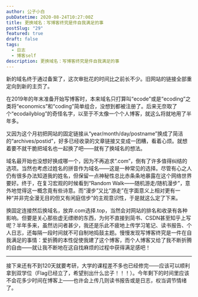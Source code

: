 ```yaml
---
author: 公子小白
pubDatetime: 2020-08-24T10:27:00Z
title: 更换域名：写博客终究是件自我满足的事
postSlug: "29"
featured: true
draft: false
tags:
  - 日志
  - 博客self
description: 更换域名：写博客终究是件自我满足的事
---
```


新的域名终于通过备案了，这次审批花的时间比之前长不少。旧网站的链接全部重定向到新的主页了。

在2019年的年末准备开始写博客时，本来域名只打算叫“ecode”或是“ecoding”之类将“economics”和“coding”简单组合，没想到都被注册了。后来无奈取了个“ecodailyblog”的奇怪名字，以至于不太像一个个人博客，就这么将就地用了半年多。

又因为这个月初把网站的固定链接从“year/month/day/postname”换成了简洁的“archives/postid”，好多已经收录的文章链接又变成一团糟，看着心烦。就想着要不就干脆把域名也一起换了吧——就有了换域名的想法。

域名最开始也没想好换成哪一个，因为不再追求“.com”，倒有了许多值得纠结的选项。当然也考虑过姓名的拼音作为域名——这是一种常见的选择。尽管有心之人仍有很多办法知道我的姓名，但保留一点神秘性总比赤条条地暴露在这个网络世界要好。终于，在复习宏观的时候看到“Random Walk——随机游走/随机漫步”，意外地觉得这一概念竟有些诗意。而“漫步”又比“游走”在字面意义上相对更有一种“并非完全漫无目的但又有闲庭信步”的主观意识性，于是就这么定了下来。

换固定连接然后换域名，放弃.com选择.top，当然会对网站的排名和收录有各种影响。但要是关心那些虚无缥缈的东西，为何不直接到简书、CSDN甚至知乎上写呢？半年多来，虽然访问者甚少，我还是乐此不疲地上传学习笔记、读书报告、个人日志，还每隔一段时间就不可自制地捣鼓主题。慢慢发现写博客终究是一件在自我满足的事情：爱折腾的本性促使我建了这个博客，而个人博客又给了我不断折腾的自由——就让我不断地在这自找麻烦的过程中获得满足感吧！

---

接下来还有不到120天就要考研，大学的课程差不多也已经修完——应该可以顺利拿到双学位（Flag已经立了，希望别出什么岔子！！！）。今年剩下的时间里应该不会花多少时间在博客上——也许会上传几则读书报告或是日志，权当调节情绪了。
